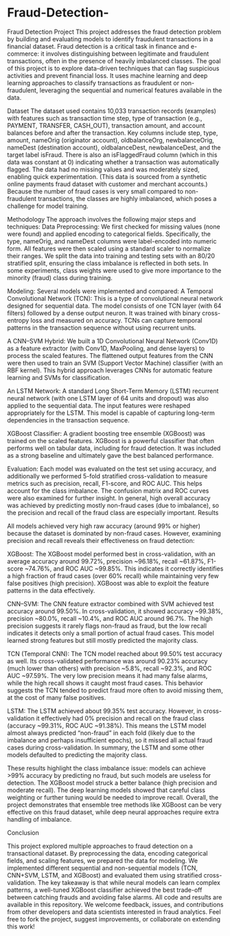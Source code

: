 # Fraud-Detection-

Fraud Detection Project
This project addresses the fraud detection problem by building and evaluating models to identify fraudulent transactions in a financial dataset. Fraud detection is a critical task in finance and e-commerce: it involves distinguishing between legitimate and fraudulent transactions, often in the presence of heavily imbalanced classes. The goal of this project is to explore data-driven techniques that can flag suspicious activities and prevent financial loss. It uses machine learning and deep learning approaches to classify transactions as fraudulent or non-fraudulent, leveraging the sequential and numerical features available in the data.


Dataset
The dataset used contains 10,033 transaction records (examples) with features such as transaction time step, type of transaction (e.g., PAYMENT, TRANSFER, CASH_OUT), transaction amount, and account balances before and after the transaction. Key columns include step, type, amount, nameOrig (originator account), oldbalanceOrg, newbalanceOrig, nameDest (destination account), oldbalanceDest, newbalanceDest, and the target label isFraud. There is also an isFlaggedFraud column (which in this data was constant at 0) indicating whether a transaction was automatically flagged. 
The data had no missing values and was moderately sized, enabling quick experimentation. (This data is sourced from a synthetic online payments fraud dataset with customer and merchant accounts.) Because the number of fraud cases is very small compared to non-fraudulent transactions, the classes are highly imbalanced, which poses a challenge for model training.


Methodology
The approach involves the following major steps and techniques:
Data Preprocessing: We first checked for missing values (none were found) and applied encoding to categorical fields. Specifically, the type, nameOrig, and nameDest columns were label-encoded into numeric form. All features were then scaled using a standard scaler to normalize their ranges. We split the data into training and testing sets with an 80/20 stratified split, ensuring the class imbalance is reflected in both sets. In some experiments, class weights were used to give more importance to the minority (fraud) class during training.

Modeling:
Several models were implemented and compared:
A Temporal Convolutional Network (TCN): This is a type of convolutional neural network designed for sequential data. The model consists of one TCN layer (with 64 filters) followed by a dense output neuron. It was trained with binary cross-entropy loss and measured on accuracy. TCNs can capture temporal patterns in the transaction sequence without using recurrent units.

A CNN–SVM Hybrid: We built a 1D Convolutional Neural Network (Conv1D) as a feature extractor (with Conv1D, MaxPooling, and dense layers) to process the scaled features. The flattened output features from the CNN were then used to train an SVM (Support Vector Machine) classifier (with an RBF kernel). This hybrid approach leverages CNNs for automatic feature learning and SVMs for classification.

An LSTM Network: A standard Long Short-Term Memory (LSTM) recurrent neural network (with one LSTM layer of 64 units and dropout) was also applied to the sequential data. The input features were reshaped appropriately for the LSTM. This model is capable of capturing long-term dependencies in the transaction sequence.

XGBoost Classifier: 
A gradient boosting tree ensemble (XGBoost) was trained on the scaled features. XGBoost is a powerful classifier that often performs well on tabular data, including for fraud detection. It was included as a strong baseline and ultimately gave the best balanced performance.

Evaluation:
Each model was evaluated on the test set using accuracy, and additionally we performed 5-fold stratified cross-validation to measure metrics such as precision, recall, F1-score, and ROC AUC. This helps account for the class imbalance. The confusion matrix and ROC curves were also examined for further insight. In general, high overall accuracy was achieved by predicting mostly non-fraud cases (due to imbalance), so the precision and recall of the fraud class are especially important.
Results

All models achieved very high raw accuracy (around 99% or higher) because the dataset is dominated by non-fraud cases. However, examining precision and recall reveals their effectiveness on fraud detection:

XGBoost: 
The XGBoost model performed best in cross-validation, with an average accuracy around 99.72%, precision ~96.18%, recall ~61.87%, F1-score ~74.76%, and ROC AUC ~99.85%. This indicates it correctly identifies a high fraction of fraud cases (over 60% recall) while maintaining very few false positives (high precision). XGBoost was able to exploit the feature patterns in the data effectively.

CNN–SVM: 
The CNN feature extractor combined with SVM achieved test accuracy around 99.50%. In cross-validation, it showed accuracy ~99.38%, precision ~80.0%, recall ~10.4%, and ROC AUC around 96.7%. The high precision suggests it rarely flags non-fraud as fraud, but the low recall indicates it detects only a small portion of actual fraud cases. This model learned strong features but still mostly predicted the majority class.

TCN (Temporal CNN):
The TCN model reached about 99.50% test accuracy as well. Its cross-validated performance was around 90.23% accuracy (much lower than others) with precision ~5.8%, recall ~92.3%, and ROC AUC ~97.59%. The very low precision means it had many false alarms, while the high recall shows it caught most fraud cases. This behavior suggests the TCN tended to predict fraud more often to avoid missing them, at the cost of many false positives.

LSTM: 
The LSTM achieved about 99.35% test accuracy. However, in cross-validation it effectively had 0% precision and recall on the fraud class (accuracy ~99.31%, ROC AUC ~91.38%). This means the LSTM model almost always predicted “non-fraud” in each fold (likely due to the imbalance and perhaps insufficient epochs), so it missed all actual fraud cases during cross-validation. In summary, the LSTM and some other models defaulted to predicting the majority class.

These results highlight the class imbalance issue: models can achieve >99% accuracy by predicting no fraud, but such models are useless for detection. The XGBoost model struck a better balance (high precision and moderate recall). The deep learning models showed that careful class weighting or further tuning would be needed to improve recall. Overall, the project demonstrates that ensemble tree methods like XGBoost can be very effective on this fraud dataset, while deep neural approaches require extra handling of imbalance.

Conclusion

This project explored multiple approaches to fraud detection on a transactional dataset. By preprocessing the data, encoding categorical fields, and scaling features, we prepared the data for modeling. We implemented different sequential and non-sequential models (TCN, CNN+SVM, LSTM, and XGBoost) and evaluated them using stratified cross-validation. The key takeaway is that while neural models can learn complex patterns, a well-tuned XGBoost classifier achieved the best trade-off between catching frauds and avoiding false alarms. All code and results are available in this repository. We welcome feedback, issues, and contributions from other developers and data scientists interested in fraud analytics. Feel free to fork the project, suggest improvements, or collaborate on extending this work!

